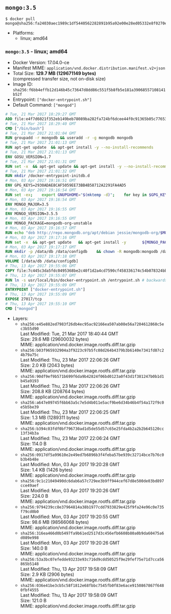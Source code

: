 ## `mongo:3.5`

```console
$ docker pull mongo@sha256:fa24030aec1989c1df5440562282891b95a92e00e28ed05332e8f0270efe34d1
```

-	Platforms:
	-	linux; amd64

### `mongo:3.5` - linux; amd64

-	Docker Version: 17.04.0-ce
-	Manifest MIME: `application/vnd.docker.distribution.manifest.v2+json`
-	Total Size: **129.7 MB (129671149 bytes)**  
	(compressed transfer size, not on-disk size)
-	Image ID: `sha256:f6bb4effb12d146b45c73647d8dd86c551f5b8fb5e181a39068557108141b52f`
-	Entrypoint: `["docker-entrypoint.sh"]`
-	Default Command: `["mongod"]`

```dockerfile
# Tue, 21 Mar 2017 18:29:27 GMT
ADD file:e4f7d6021f352eb149beb78089ba282fa724bf6dcee44f0c91365b05c77653ee in / 
# Tue, 21 Mar 2017 18:29:40 GMT
CMD ["/bin/bash"]
# Tue, 21 Mar 2017 21:01:04 GMT
RUN groupadd -r mongodb && useradd -r -g mongodb mongodb
# Tue, 21 Mar 2017 21:01:13 GMT
RUN apt-get update 	&& apt-get install -y --no-install-recommends 		jq 		numactl 	&& rm -rf /var/lib/apt/lists/*
# Tue, 21 Mar 2017 21:01:13 GMT
ENV GOSU_VERSION=1.7
# Tue, 21 Mar 2017 21:01:31 GMT
RUN set -x 	&& apt-get update && apt-get install -y --no-install-recommends ca-certificates wget && rm -rf /var/lib/apt/lists/* 	&& wget -O /usr/local/bin/gosu "https://github.com/tianon/gosu/releases/download/$GOSU_VERSION/gosu-$(dpkg --print-architecture)" 	&& wget -O /usr/local/bin/gosu.asc "https://github.com/tianon/gosu/releases/download/$GOSU_VERSION/gosu-$(dpkg --print-architecture).asc" 	&& export GNUPGHOME="$(mktemp -d)" 	&& gpg --keyserver ha.pool.sks-keyservers.net --recv-keys B42F6819007F00F88E364FD4036A9C25BF357DD4 	&& gpg --batch --verify /usr/local/bin/gosu.asc /usr/local/bin/gosu 	&& rm -r "$GNUPGHOME" /usr/local/bin/gosu.asc 	&& chmod +x /usr/local/bin/gosu 	&& gosu nobody true 	&& apt-get purge -y --auto-remove ca-certificates wget
# Tue, 21 Mar 2017 21:01:32 GMT
RUN mkdir /docker-entrypoint-initdb.d
# Mon, 03 Apr 2017 19:16:51 GMT
ENV GPG_KEYS=2930ADAE8CAF5059EE73BB4B58712A2291FA4AD5
# Mon, 03 Apr 2017 19:16:54 GMT
RUN set -ex; 	export GNUPGHOME="$(mktemp -d)"; 	for key in $GPG_KEYS; do 		gpg --keyserver ha.pool.sks-keyservers.net --recv-keys "$key"; 	done; 	gpg --export $GPG_KEYS > /etc/apt/trusted.gpg.d/mongodb.gpg; 	rm -r "$GNUPGHOME"; 	apt-key list
# Mon, 03 Apr 2017 19:16:54 GMT
ENV MONGO_MAJOR=3.5
# Mon, 03 Apr 2017 19:16:55 GMT
ENV MONGO_VERSION=3.5.5
# Mon, 03 Apr 2017 19:16:55 GMT
ENV MONGO_PACKAGE=mongodb-org-unstable
# Mon, 03 Apr 2017 19:16:57 GMT
RUN echo "deb http://repo.mongodb.org/apt/debian jessie/mongodb-org/$MONGO_MAJOR main" > /etc/apt/sources.list.d/mongodb-org.list
# Mon, 03 Apr 2017 19:17:16 GMT
RUN set -x 	&& apt-get update 	&& apt-get install -y 		${MONGO_PACKAGE}=$MONGO_VERSION 		${MONGO_PACKAGE}-server=$MONGO_VERSION 		${MONGO_PACKAGE}-shell=$MONGO_VERSION 		${MONGO_PACKAGE}-mongos=$MONGO_VERSION 		${MONGO_PACKAGE}-tools=$MONGO_VERSION 	&& rm -rf /var/lib/apt/lists/* 	&& rm -rf /var/lib/mongodb 	&& mv /etc/mongod.conf /etc/mongod.conf.orig
# Mon, 03 Apr 2017 19:17:17 GMT
RUN mkdir -p /data/db /data/configdb 	&& chown -R mongodb:mongodb /data/db /data/configdb
# Mon, 03 Apr 2017 19:17:18 GMT
VOLUME [/data/db /data/configdb]
# Thu, 13 Apr 2017 19:55:06 GMT
COPY file:7c445c3da5fdc0495368be2c40f1d2a4cd7590cf458336174c54b078324bb71f in /usr/local/bin/ 
# Thu, 13 Apr 2017 19:55:07 GMT
RUN ln -s usr/local/bin/docker-entrypoint.sh /entrypoint.sh # backwards compat
# Thu, 13 Apr 2017 19:55:09 GMT
ENTRYPOINT ["docker-entrypoint.sh"]
# Thu, 13 Apr 2017 19:55:09 GMT
EXPOSE 27017/tcp
# Thu, 13 Apr 2017 19:55:10 GMT
CMD ["mongod"]
```

-	Layers:
	-	`sha256:e45e882ed7983f26db4ec95ac92166ea507ab08e56a7204612868c5ec3b55d90`  
		Last Modified: Tue, 21 Mar 2017 18:40:44 GMT  
		Size: 29.6 MB (29600032 bytes)  
		MIME: application/vnd.docker.image.rootfs.diff.tar.gzip
	-	`sha256:b03f965932904a3f9223c97b5fc08d264b4379b3b6140e7341fd87c24b79a75c`  
		Last Modified: Thu, 23 Mar 2017 22:06:26 GMT  
		Size: 2.0 KB (2043 bytes)  
		MIME: application/vnd.docker.image.rootfs.diff.tar.gzip
	-	`sha256:90df9ef9b571b699f6da9b42824f06bd0123a0f43d1f381247b0b1d1b45a9193`  
		Last Modified: Thu, 23 Mar 2017 22:06:26 GMT  
		Size: 208.8 KB (208764 bytes)  
		MIME: application/vnd.docker.image.rootfs.diff.tar.gzip
	-	`sha256:a647e09745f6bb63a5c7e5d4b011e5acf9be6d34b46b4f54a172f9c0e5b5be39`  
		Last Modified: Thu, 23 Mar 2017 22:06:25 GMT  
		Size: 1.3 MB (1289311 bytes)  
		MIME: application/vnd.docker.image.rootfs.diff.tar.gzip
	-	`sha256:b394c03fdf0bf796730ad1d5de55d57c65e25fda4b2a2b2b645120cc13f34b3a`  
		Last Modified: Thu, 23 Mar 2017 22:06:24 GMT  
		Size: 114.0 B  
		MIME: application/vnd.docker.image.rootfs.diff.tar.gzip
	-	`sha256:0917df5a99610e2e49ed7b6896b3f4feba57be939c32714bce7b76c0b3b4b48e`  
		Last Modified: Mon, 03 Apr 2017 19:20:28 GMT  
		Size: 1.4 KB (1426 bytes)  
		MIME: application/vnd.docker.image.rootfs.diff.tar.gzip
	-	`sha256:9c1c21049490dc6dab6a57c729ee3b9ff944cef67d8e500de03bd897cce49aef`  
		Last Modified: Mon, 03 Apr 2017 19:20:26 GMT  
		Size: 224.0 B  
		MIME: application/vnd.docker.image.rootfs.diff.tar.gzip
	-	`sha256:9794239cc8e37964814a38b1977cdd7933829e425f9fa24e96c0e735f79cd0b0`  
		Last Modified: Mon, 03 Apr 2017 19:20:55 GMT  
		Size: 98.6 MB (98566068 bytes)  
		MIME: application/vnd.docker.image.rootfs.diff.tar.gzip
	-	`sha256:316ea466d0b5497fa9b61ed2517d3c456efb6608b80a0b9da60475a6d089e998`  
		Last Modified: Mon, 03 Apr 2017 19:20:26 GMT  
		Size: 140.0 B  
		MIME: application/vnd.docker.image.rootfs.diff.tar.gzip
	-	`sha256:53a3bc07efedde93233e93c716d9cdd50525f9e29fef75e71d7cca56865b5148`  
		Last Modified: Thu, 13 Apr 2017 19:58:09 GMT  
		Size: 2.9 KB (2906 bytes)  
		MIME: application/vnd.docker.image.rootfs.diff.tar.gzip
	-	`sha256:036e41be3cb5c58f1812e68fbbc7545fb0f83e6ace9150867867f6480fbf4555`  
		Last Modified: Thu, 13 Apr 2017 19:58:09 GMT  
		Size: 121.0 B  
		MIME: application/vnd.docker.image.rootfs.diff.tar.gzip
